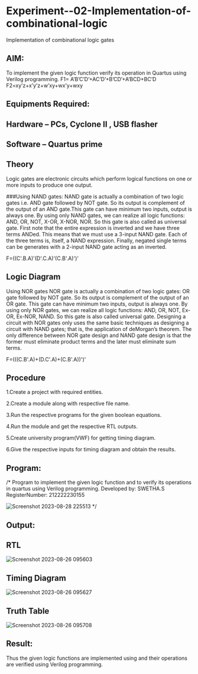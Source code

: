 # Experiment--02-Implementation-of-combinational-logic
Implementation of combinational logic gates
 
## AIM:
To implement the given logic function verify its operation in Quartus using Verilog programming.
 F1= A’B’C’D’+AC’D’+B’CD’+A’BCD+BC’D
F2=xy’z+x’y’z+w’xy+wx’y+wxy
 
 
 
## Equipments Required:
## Hardware – PCs, Cyclone II , USB flasher
## Software – Quartus prime

## Theory
 Logic gates are electronic circuits which perform logical functions on one or more inputs to produce one output.

###Using NAND gates: NAND gate is actually a combination of two logic gates i.e. AND gate followed by NOT gate. So its output is complement of the output of an AND gate.This gate can have minimum two inputs, output is always one. By using only NAND gates, we can realize all logic functions: AND, OR, NOT, X-OR, X-NOR, NOR. So this gate is also called as universal gate. First note that the entire expression is inverted and we have three terms ANDed. This means that we must use a 3-input NAND gate. Each of the three terms is, itself, a NAND expression. Finally, negated single terms can be generates with a 2-input NAND gate acting as an inverted.

F=((C'.B.A)'(D'.C.A)'(C.B'.A)')'

## Logic Diagram
Using NOR gates NOR gate is actually a combination of two logic gates: OR gate followed by NOT gate. So its output is complement of the output of an OR gate. This gate can have minimum two inputs, output is always one. By using only NOR gates, we can realize all logic functions: AND, OR, NOT, Ex-OR, Ex-NOR, NAND. So this gate is also called universal gate. Designing a circuit with NOR gates only uses the same basic techniques as designing a circuit with NAND gates; that is, the application of deMorgan’s theorem. The only difference between NOR gate design and NAND gate design is that the former must eliminate product terms and the later must eliminate sum terms.

F=(((C.B'.A)+(D.C'.A)+(C.B'.A))')'

## Procedure
1.Create a project with required entities.

2.Create a module along with respective file name.

3.Run the respective programs for the given boolean equations.

4.Run the module and get the respective RTL outputs.

5.Create university program(VWF) for getting timing diagram.

6.Give the respective inputs for timing diagram and obtain the results.
## Program:
/*
Program to implement the given logic function and to verify its operations in quartus using Verilog programming.
Developed by: SWETHA.S
RegisterNumber: 212222230155

![Screenshot 2023-08-28 225513](https://github.com/swethaselvarajm/Experiment--02-Implementation-of-combinational-logic-/assets/119525603/779a0795-41f4-4134-87ef-8665b71d7be0)
*/

## Output:
## RTL

![Screenshot 2023-08-26 095603](https://github.com/swethaselvarajm/Experiment--02-Implementation-of-combinational-logic-/assets/119525603/7b295287-fe76-408c-82a1-7ccaacf8c8c8)

## Timing Diagram

![Screenshot 2023-08-26 095627](https://github.com/swethaselvarajm/Experiment--02-Implementation-of-combinational-logic-/assets/119525603/4e17c3af-bfd9-4c3b-a91c-20d8b956c79b)

## Truth Table

![Screenshot 2023-08-26 095708](https://github.com/swethaselvarajm/Experiment--02-Implementation-of-combinational-logic-/assets/119525603/0e36923d-af5f-4da7-af56-fdcbb176b542)

## Result:
Thus the given logic functions are implemented using  and their operations are verified using Verilog programming.
